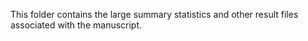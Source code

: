 This folder contains the large summary statistics and other result files associated with the manuscript. 
